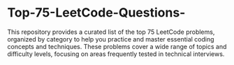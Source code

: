 # Top-75-LeetCode-Questions-
This repository provides a curated list of the top 75 LeetCode problems, organized by category to help you practice and master essential coding concepts and techniques. These problems cover a wide range of topics and difficulty levels, focusing on areas frequently tested in technical interviews.
